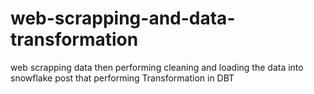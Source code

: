 # web-scrapping-and-data-transformation
web scrapping data then performing cleaning and loading the data into snowflake post that performing Transformation in DBT
